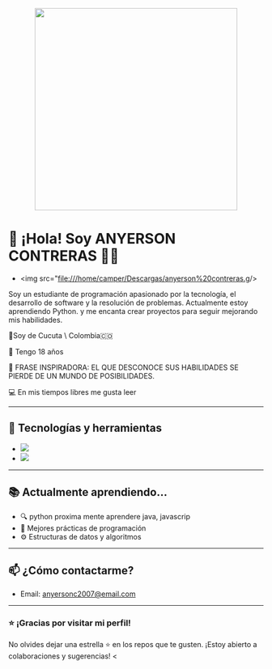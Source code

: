 <p align="center">
  <img src="https://github.com/anyerson2007/anyerson2007/blob/main/animacion.gif" width="400px">
</p>


# 👋 ¡Hola! Soy ANYERSON CONTRERAS 👨‍💻
-  <img src="[file:///home/camper/Descargas/anyerson%20contreras.g](https://anyersonc2007.my.canva.site/)/>


Soy un estudiante de programación apasionado por la tecnología, el desarrollo de software y la resolución de problemas. Actualmente estoy aprendiendo Python. y me encanta crear proyectos para seguir mejorando mis habilidades.

📍Soy de Cucuta \ Colombia🇨🇴 

👤 Tengo 18 años 

🚀 FRASE INSPIRADORA: EL QUE DESCONOCE SUS HABILIDADES SE PIERDE DE UN MUNDO DE POSIBILIDADES.

💻 En mis tiempos libres me gusta leer



---

## 🚀 Tecnologías y herramientas

-  <img src="https://img.shields.io/badge/-Python-3776AB?style=for-the-badge&logo=python&logoColor=white"/>

- <img src="https://img.shields.io/badge/-Git-F05032?style=for-the-badge&logo=git&logoColor=white"/> 
---

## 📚 Actualmente aprendiendo...

- 🔍 python proxima mente aprendere java, javascrip
- 📖 Mejores prácticas de programación
- ⚙️ Estructuras de datos y algoritmos

---

## 📫 ¿Cómo contactarme?

- Email: anyersonc2007@email.com

---

### ⭐ ¡Gracias por visitar mi perfil!
No olvides dejar una estrella ⭐ en los repos que te gusten. ¡Estoy abierto a colaboraciones y sugerencias!
<

